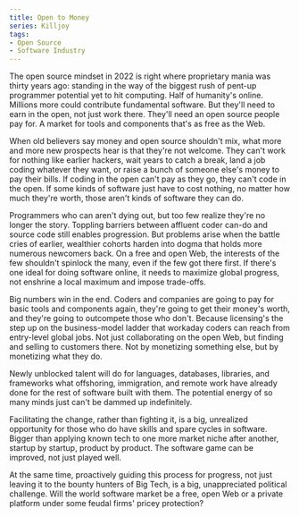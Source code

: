 ```yaml
---
title: Open to Money
series: Killjoy
tags:
- Open Source
- Software Industry
---
```


The open source mindset in 2022 is right where proprietary mania was thirty years ago: standing in the way of the biggest rush of pent-up programmer potential yet to hit computing.  Half of humanity's online.  Millions more could contribute fundamental software.  But they'll need to earn in the open, not just work there.  They'll need an open source people pay for.  A market for tools and components that's as free as the Web.

When old believers say money and open source shouldn't mix, what more and more new prospects hear is that they're not welcome.  They can't work for nothing like earlier hackers, wait years to catch a break, land a job coding whatever they want, or raise a bunch of someone else's money to pay their bills.  If coding in the open can't pay as they go, they can't code in the open.  If some kinds of software just have to cost nothing, no matter how much they're worth, those aren't kinds of software they can do.

Programmers who can aren't dying out, but too few realize they're no longer the story.  Toppling barriers between affluent coder can-do and source code still enables progression.  But problems arise when the battle cries of earlier, wealthier cohorts harden into dogma that holds more numerous newcomers back.  On a free and open Web, the interests of the few shouldn't spinlock the many, even if the few got there first.  If there's one ideal for doing software online, it needs to maximize global progress, not enshrine a local maximum and impose trade-offs.

Big numbers win in the end.  Coders and companies are going to pay for basic tools and components again, they're going to get their money's worth, and they're going to outcompete those who don't.  Because licensing's the step up on the business-model ladder that workaday coders can reach from entry-level global jobs.  Not just collaborating on the open Web, but finding and selling to customers there.  Not by monetizing something else, but by monetizing what they do.

Newly unblocked talent will do for languages, databases, libraries, and frameworks what offshoring, immigration, and remote work have already done for the rest of software built with them.  The potential energy of so many minds just can't be dammed up indefinitely.

Facilitating the change, rather than fighting it, is a big, unrealized opportunity for those who do have skills and spare cycles in software.  Bigger than applying known tech to one more market niche after another, startup by startup, product by product.  The software game can be improved, not just played well.

At the same time, proactively guiding this process for progress, not just leaving it to the bounty hunters of Big Tech, is a big, unappreciated political challenge.  Will the world software market be a free, open Web or a private platform under some feudal firms' pricey protection?
